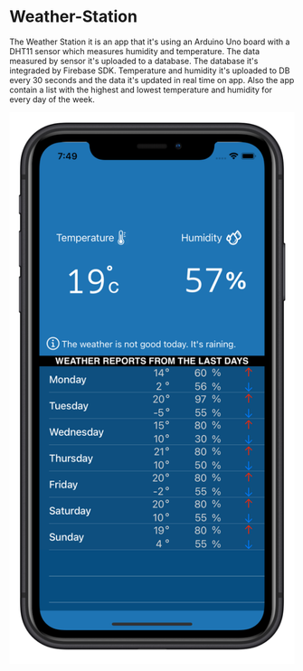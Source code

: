 # Weather-Station
The Weather Station it is an app that it's using an Arduino Uno board with a DHT11 sensor which measures humidity and temperature.
The data measured by sensor it's uploaded to a database. The database it's integraded by Firebase SDK. Temperature and humidity it's uploaded to DB every 30 seconds and the data it's updated in real time on app. Also the app contain a list with the highest and lowest temperature and humidity for every day of the week. 

![Alt text](src/weather_screen.png?raw=false )
